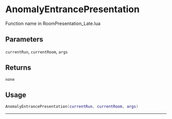 # AnomalyEntrancePresentation
Function name in RoomPresentation_Late.lua
## Parameters
`currentRun`, `currentRoom`, `args`
## Returns
`none`
## Usage
```lua
AnomalyEntrancePresentation(currentRun, currentRoom, args)
```
---
